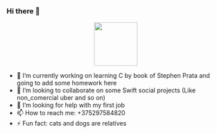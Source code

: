 ### Hi there 👋


<div id="header" align="center">
  <img src=" <img src="https://media.giphy.com/media/M9gbBd9nbDrOTu1Mqx/giphy.gif" width="100"/>
</div>

- 🔭 I’m currently working on learning C by book of Stephen Prata and going to add some homework here
- 👯 I’m looking to collaborate on some Swift social projects (Like non_comercial uber and so on)
- 🤔 I’m looking for help with my first job
- 📫 How to reach me: +375297584820
- ⚡ Fun fact: cats and dogs are relatives
